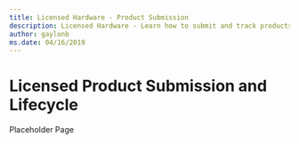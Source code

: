 ```yaml
---
title: Licensed Hardware - Product Submission
description: Licensed Hardware - Learn how to submit and track products actively going through the program.
author: gaylonb
ms.date: 04/16/2019
---
```


# Licensed Product Submission and Lifecycle

Placeholder Page
